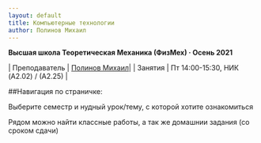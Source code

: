 ```yaml
---
layout: default
title: Компьютерные технологии
author: Полинов Михаил
---
```



**Высшая школа Теоретическая Механика (ФизМех) · Осень 2021**

| Преподаватель | [Полинов Михаил](https://vk.com/mike_poli)|
| Занятия   | Пт 14:00-15:30,  НИК (A2.02) / (А2.25) |

##Навигация по страничке:

Выберите семестр и нудный урок/тему, с которой хотите ознакомиться 

Рядом можно найти классные работы, а так же домашнии задания (со сроком сдачи)
